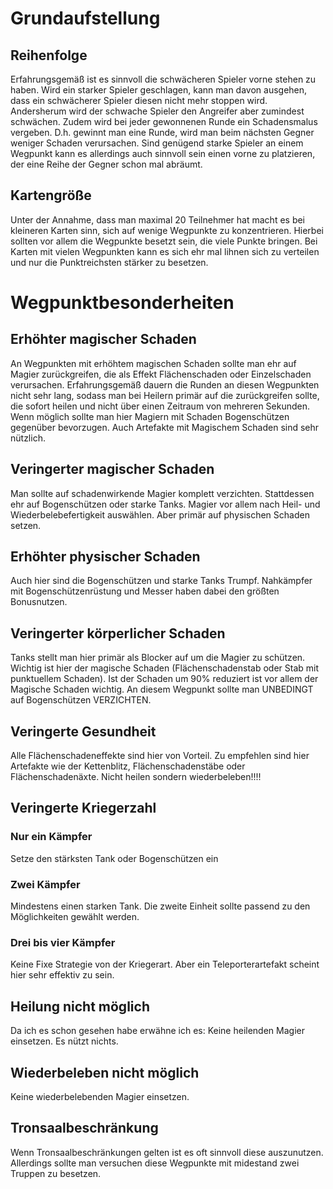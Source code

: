 # Grundaufstellung
## Reihenfolge
Erfahrungsgemäß ist es sinnvoll die schwächeren Spieler vorne stehen zu haben. Wird ein starker Spieler geschlagen, kann man davon ausgehen, dass ein schwächerer Spieler diesen nicht mehr stoppen wird. Andersherum wird der schwache Spieler den Angreifer aber zumindest schwächen. Zudem wird bei jeder gewonnenen Runde ein Schadensmalus vergeben. D.h. gewinnt man eine Runde, wird man beim nächsten Gegner weniger Schaden verursachen. Sind genügend starke Spieler an einem Wegpunkt kann es allerdings auch sinnvoll sein einen vorne zu platzieren, der eine Reihe der Gegner schon mal abräumt.

## Kartengröße
Unter der Annahme, dass man maximal 20 Teilnehmer hat macht es bei kleineren Karten sinn, sich auf wenige Wegpunkte zu konzentrieren. Hierbei sollten vor allem die Wegpunkte besetzt sein, die viele Punkte bringen. Bei Karten mit vielen Wegpunkten kann es sich ehr mal lihnen sich zu verteilen und nur die Punktreichsten stärker zu besetzen.

# Wegpunktbesonderheiten
## Erhöhter magischer Schaden
An Wegpunkten mit erhöhtem magischen Schaden sollte man ehr auf Magier zurückgreifen, die als Effekt Flächenschaden oder Einzelschaden verursachen. Erfahrungsgemäß dauern die Runden an diesen Wegpunkten nicht sehr lang, sodass man bei Heilern primär auf die zurückgreifen sollte, die sofort heilen und nicht über einen Zeitraum von mehreren Sekunden. Wenn möglich sollte man hier Magiern mit Schaden Bogenschützen gegenüber bevorzugen. Auch Artefakte mit Magischem Schaden sind sehr nützlich.
## Veringerter magischer Schaden
Man sollte auf schadenwirkende Magier komplett verzichten. Stattdessen ehr auf Bogenschützen oder starke Tanks. Magier vor allem nach Heil- und Wiederbelebefertigkeit auswählen. Aber primär auf physischen Schaden setzen.
## Erhöhter physischer Schaden
Auch hier sind die Bogenschützen und starke Tanks Trumpf. Nahkämpfer mit Bogenschützenrüstung und Messer haben dabei den größten Bonusnutzen.
## Veringerter körperlicher Schaden
Tanks stellt man hier primär als Blocker auf um die Magier zu schützen. Wichtig ist hier der magische Schaden (Flächenschadenstab oder Stab mit punktuellem Schaden). Ist der Schaden um 90% reduziert ist vor allem der Magische Schaden wichtig. An diesem Wegpunkt sollte man UNBEDINGT auf Bogenschützen VERZICHTEN.
## Veringerte Gesundheit
Alle Flächenschadeneffekte sind hier von Vorteil. Zu empfehlen sind hier Artefakte wie der Kettenblitz, Flächenschadenstäbe oder Flächenschadenäxte. Nicht heilen sondern wiederbeleben!!!!
## Veringerte Kriegerzahl
### Nur ein Kämpfer
Setze den stärksten Tank oder Bogenschützen ein
### Zwei Kämpfer
Mindestens einen starken Tank. Die zweite Einheit sollte passend zu den Möglichkeiten gewählt werden.
### Drei bis vier Kämpfer
Keine Fixe Strategie von der Kriegerart. Aber ein Teleporterartefakt scheint hier sehr effektiv zu sein.
## Heilung nicht möglich
Da ich es schon gesehen habe erwähne ich es: Keine heilenden Magier einsetzen. Es nützt nichts.
## Wiederbeleben nicht möglich
Keine wiederbelebenden Magier einsetzen.
## Tronsaalbeschränkung
Wenn Tronsaalbeschränkungen gelten ist es oft sinnvoll diese auszunutzen. Allerdings sollte man versuchen diese Wegpunkte mit midestand zwei Truppen zu besetzen.
